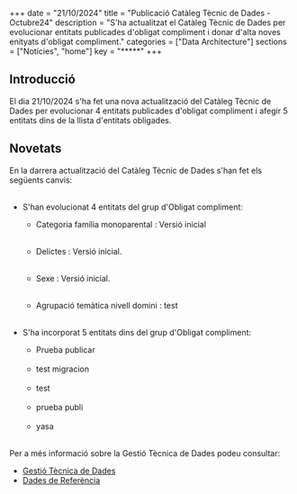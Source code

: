 +++ 
date        = "21/10/2024" 
title       = "Publicació Catàleg Tècnic de Dades - Octubre24" 
description = "S'ha actualitzat el Catàleg Tècnic de Dades per evolucionar entitats publicades d'obligat compliment i donar d'alta noves enityats d'obligat compliment." 
categories  = ["Data Architecture"] 
sections    = ["Notícies", "home"] 
key = "*****" 
+++ 

  

## Introducció 

El dia 21/10/2024 s'ha fet una nova actualització del Catàleg Tècnic de Dades per evolucionar 4 entitats publicades d'obligat compliment i afegir 5 entitats dins de la llista d'entitats obligades. 

## Novetats 

En la darrera actualització del Catàleg Tècnic de Dades s'han fet els següents canvis:<br><br> 

- S'han evolucionat 4 entitats del grup d'Obligat compliment:<br> 

  - Categoria família monoparental : Versió inicial<br><br>
  - Delictes : Versió inicial.<br><br>
  - Sexe : Versió inicial.<br><br>




  - Agrupació temàtica nivell domini : test<br><br>





- S'ha incorporat 5 entitats dins del grup d'Obligat compliment:<br> 

  - Prueba publicar<br><br>
  - test migracion<br><br>
  - test<br><br>
  - prueba publi<br><br>
  - yasa<br><br>




Per a més informació sobre la Gestió Tècnica de Dades podeu consultar: 


* [Gestió Tècnica de Dades](https://canigo.ctti.gencat.cat/plataformes/dadesref/gestiodades/) 
* [Dades de Referència](https://canigo.ctti.gencat.cat/plataformes/dadesref/dadesref/) 
